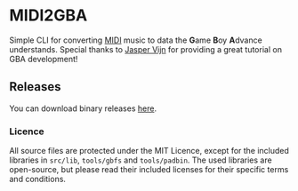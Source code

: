 # MIDI2GBA

Simple CLI for converting [MIDI](https://en.wikipedia.org/wiki/MIDI) music to data the **G**ame **B**oy **A**dvance understands.
Special thanks to [Jasper Vijn](https://www.coranac.com) for providing a great tutorial on GBA development!

## Releases
You can download binary releases [here](https://github.com/LucvandenBrand/MIDI2GBA/releases).

### Licence
All source files are protected under the MIT Licence, except for the included libraries in `src/lib`,
`tools/gbfs` and `tools/padbin`. The used libraries are open-source, but please read their included licenses for
their specific terms and conditions.
